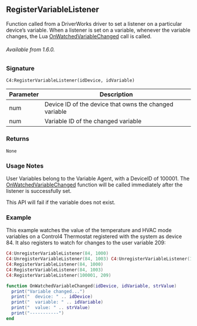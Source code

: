 ## RegisterVariableListener

Function called from a DriverWorks driver to set a listener on a particular device’s variable.
When a listener is set on a variable, whenever the variable changes, the Lua [OnWatchedVariableChanged][1] call is called.

###### Available from 1.6.0.


### Signature

`C4:RegisterVariableListener(idDevice, idVariable) `


| Parameter | Description |
| --- | --- |
| num | Device ID of the device that owns the changed variable |
| num | Variable ID of the changed variable |


### Returns

`None`


### Usage Notes

User Variables belong to the Variable Agent, with a DeviceID of 100001. The [OnWatchedVariableChanged][2] function will be called immediately after the listener is successfully set.

This API will fail if the variable does not exist.

### Example

This example watches the value of the temperature and HVAC mode variables on a Control4 Thermostat registered with the system as device 84.  It also registers to watch for changes to the user variable 209:

```lua
C4:UnregisterVariableListener(84, 1000)
C4:UnregisterVariableListener(84, 1003) C4:UnregisterVariableListener(100001, 209)
C4:RegisterVariableListener(84, 1000)
C4:RegisterVariableListener(84, 1003)
C4:RegisterVariableListener(100001, 209)

function OnWatchedVariableChanged(idDevice, idVariable, strValue)
  print("Variable changed...")
  print("  device: " .. idDevice)
  print("  variable: " .. idVariable)
  print("  value: " .. strValue)
  print("-----------")
end
```

[1]:	https://snap-one.github.io/docs-driverworks-api/#onwatchedvariablechanged
[2]:	https://snap-one.github.io/docs-driverworks-api/#onwatchedvariablechanged